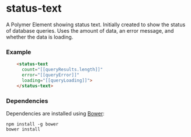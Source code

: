 # status-text

A Polymer Element showing status text.  Initially created to show the status of database queries.  Uses the amount of data, an error message, and whether the data is loading.

### Example
```html
    <status-text
      count="[[queryResults.length]]"
      error="[[queryError]]"
      loading="[[queryLoading]]">
    </status-text>
```

### Dependencies

Dependencies are installed using [Bower](http://bower.io/):

    npm install -g bower
    bower install
